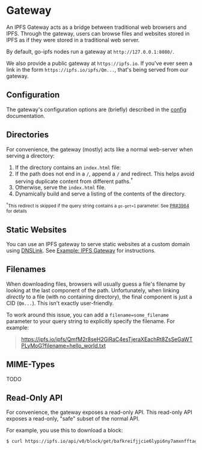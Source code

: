 # Gateway

An IPFS Gateway acts as a bridge between traditional web browsers and IPFS. Through the gateway, users can browse files and websites stored in IPFS as if they were stored in a traditional web server.

By default, go-ipfs nodes run a gateway at `http://127.0.0.1:8080/`.

We also provide a public gateway at `https://ipfs.io`. If you've ever seen a link in the form `https://ipfs.io/ipfs/Qm...`, that's being served from *our* gateway.

## Configuration

The gateway's configuration options are (briefly) described in the [config](https://github.com/ipfs/go-ipfs/blob/master/docs/config.md#gateway) documentation.

## Directories

For convenience, the gateway (mostly) acts like a normal web-server when serving a directory:

1. If the directory contains an `index.html` file:
  1. If the path does not end in a `/`, append a `/` and redirect. This helps avoid serving duplicate content from different paths.<sup>&dagger;</sup>
  2. Otherwise, serve the `index.html` file.
2. Dynamically build and serve a listing of the contents of the directory.

<sub><sup>&dagger;</sup>This redirect is skipped if the query string contains a `go-get=1` parameter. See [PR#3964](https://github.com/ipfs/go-ipfs/pull/3963) for details</sub>

## Static Websites

You can use an IPFS gateway to serve static websites at a custom domain using [DNSLink](https://dnslink.io). See [Example: IPFS Gateway](https://dnslink.io/#example-ipfs-gateway) for instructions.

## Filenames

When downloading files, browsers will usually guess a file's filename by looking at the last component of the path. Unfortunately, when linking *directly* to a file (with no containing directory), the final component is just a CID (`Qm...`). This isn't exactly user-friendly.

To work around this issue, you can add a `filename=some_filename` parameter to your query string to explicitly specify the filename. For example:

> https://ipfs.io/ipfs/QmfM2r8seH2GiRaC4esTjeraXEachRt8ZsSeGaWTPLyMoG?filename=hello_world.txt

## MIME-Types

TODO

## Read-Only API

For convenience, the gateway exposes a read-only API. This read-only API exposes a read-only, "safe" subset of the normal API.

For example, you use this to download a block:

```bash
$ curl https://ipfs.io/api/v0/block/get/bafkreifjjcie6lypi6ny7amxnfftagclbuxndqonfipmb64f2km2devei4
```
